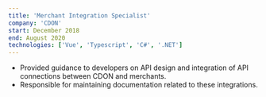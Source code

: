 ```yaml
---
title: 'Merchant Integration Specialist'
company: 'CDON'
start: December 2018
end: August 2020
technologies: ['Vue', 'Typescript', 'C#', '.NET']
---
```


- Provided guidance to developers on API design and integration of API connections between CDON and merchants.
- Responsible for maintaining documentation related to these integrations.
